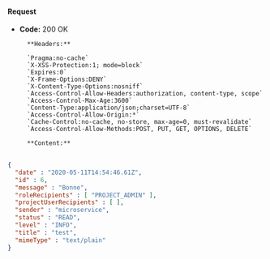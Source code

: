 #### Request

* **Code:** 200 OK

        **Headers:**

        `Pragma:no-cache`
        `X-XSS-Protection:1; mode=block`
        `Expires:0`
        `X-Frame-Options:DENY`
        `X-Content-Type-Options:nosniff`
        `Access-Control-Allow-Headers:authorization, content-type, scope`
        `Access-Control-Max-Age:3600`
        `Content-Type:application/json;charset=UTF-8`
        `Access-Control-Allow-Origin:*`
        `Cache-Control:no-cache, no-store, max-age=0, must-revalidate`
        `Access-Control-Allow-Methods:POST, PUT, GET, OPTIONS, DELETE`

        **Content:**

```json
    
{
  "date" : "2020-05-11T14:54:46.61Z",
  "id" : 6,
  "message" : "Bonne",
  "roleRecipients" : [ "PROJECT_ADMIN" ],
  "projectUserRecipients" : [ ],
  "sender" : "microservice",
  "status" : "READ",
  "level" : "INFO",
  "title" : "test",
  "mimeType" : "text/plain"
}
```
